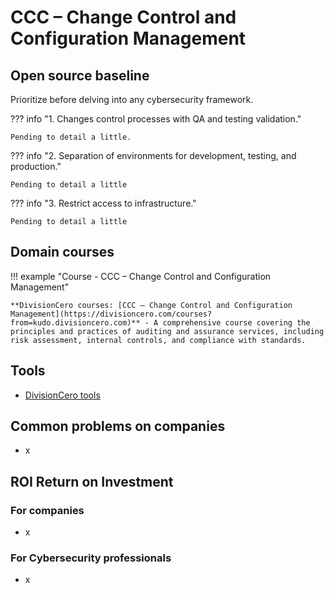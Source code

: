 # CCC – Change Control and Configuration Management


## Open source baseline

Prioritize before delving into any cybersecurity framework.

??? info "1. Changes control processes with QA and testing validation."

    Pending to detail a little.


??? info "2. Separation of environments for development, testing, and production."

    Pending to detail a little


??? info "3. Restrict access to infrastructure."

    Pending to detail a little


## Domain courses

!!! example "Course - CCC – Change Control and Configuration Management"
        
    **DivisionCero courses: [CCC – Change Control and Configuration Management](https://divisioncero.com/courses?from=kudo.divisioncero.com)** - A comprehensive course covering the principles and practices of auditing and assurance services, including risk assessment, internal controls, and compliance with standards.


## Tools

- [DivisionCero tools](https://divisioncero.com/tools?from=kudo.divisioncero.com)


## Common problems on companies

- x


## ROI Return on Investment

### For companies

- x

### For Cybersecurity professionals

- x